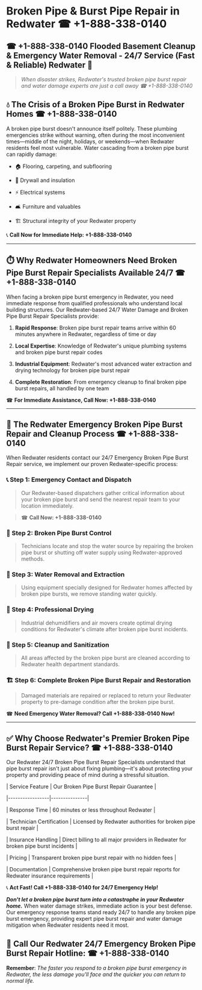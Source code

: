 # Broken Pipe & Burst Pipe Repair in Redwater ☎ +1-888-338-0140  
## ☎ +1-888-338-0140 Flooded Basement Cleanup & Emergency Water Removal - 24/7 Service (Fast & Reliable) Redwater 🚨  

> *When disaster strikes, Redwater's trusted broken pipe burst repair and water damage experts are just a call away ☎ +1-888-338-0140*  

## 💧 The Crisis of a Broken Pipe Burst in Redwater Homes ☎ +1-888-338-0140  

A broken pipe burst doesn't announce itself politely. These plumbing emergencies strike without warning, often during the most inconvenient times—middle of the night, holidays, or weekends—when Redwater residents feel most vulnerable. Water cascading from a broken pipe burst can rapidly damage:  

* 🏠 Flooring, carpeting, and subflooring  
* 🧱 Drywall and insulation  
* ⚡ Electrical systems  
* 🛋️ Furniture and valuables  
* 🏗️ Structural integrity of your Redwater property  

📞 **Call Now for Immediate Help: +1-888-338-0140**  

---  

## ⏱️ Why Redwater Homeowners Need Broken Pipe Burst Repair Specialists Available 24/7 ☎ +1-888-338-0140  

When facing a broken pipe burst emergency in Redwater, you need immediate response from qualified professionals who understand local building structures. Our Redwater-based 24/7 Water Damage and Broken Pipe Burst Repair Specialists provide:  

1. **Rapid Response**: Broken pipe burst repair teams arrive within 60 minutes anywhere in Redwater, regardless of time or day  
2. **Local Expertise**: Knowledge of Redwater's unique plumbing systems and broken pipe burst repair codes  
3. **Industrial Equipment**: Redwater's most advanced water extraction and drying technology for broken pipe burst repair  
4. **Complete Restoration**: From emergency cleanup to final broken pipe burst repairs, all handled by one team  

☎ **For Immediate Assistance, Call Now: +1-888-338-0140**  

---  

## 🔧 The Redwater Emergency Broken Pipe Burst Repair and Cleanup Process ☎ +1-888-338-0140  

When Redwater residents contact our 24/7 Emergency Broken Pipe Burst Repair service, we implement our proven Redwater-specific process:  

### 📞 Step 1: Emergency Contact and Dispatch  
> Our Redwater-based dispatchers gather critical information about your broken pipe burst and send the nearest repair team to your location immediately.  
> ☎ **Call Now: +1-888-338-0140**  

### 🚿 Step 2: Broken Pipe Burst Control  
> Technicians locate and stop the water source by repairing the broken pipe burst or shutting off water supply using Redwater-approved methods.  

### 🌊 Step 3: Water Removal and Extraction  
> Using equipment specially designed for Redwater homes affected by broken pipe bursts, we remove standing water quickly.  

### 💨 Step 4: Professional Drying  
> Industrial dehumidifiers and air movers create optimal drying conditions for Redwater's climate after broken pipe burst incidents.  

### 🧼 Step 5: Cleanup and Sanitization  
> All areas affected by the broken pipe burst are cleaned according to Redwater health department standards.  

### 🏗️ Step 6: Complete Broken Pipe Burst Repair and Restoration  
> Damaged materials are repaired or replaced to return your Redwater property to pre-damage condition after the broken pipe burst.  

☎ **Need Emergency Water Removal? Call +1-888-338-0140 Now!**  

---  

## ✅ Why Choose Redwater's Premier Broken Pipe Burst Repair Service? ☎ +1-888-338-0140  

Our Redwater 24/7 Broken Pipe Burst Repair Specialists understand that pipe burst repair isn't just about fixing plumbing—it's about protecting your property and providing peace of mind during a stressful situation.  

| Service Feature | Our Broken Pipe Burst Repair Guarantee |  
|-----------------|---------------|  
| Response Time | 60 minutes or less throughout Redwater |  
| Technician Certification | Licensed by Redwater authorities for broken pipe burst repair |  
| Insurance Handling | Direct billing to all major providers in Redwater for broken pipe burst incidents |  
| Pricing | Transparent broken pipe burst repair with no hidden fees |  
| Documentation | Comprehensive broken pipe burst repair reports for Redwater insurance requirements |  

📞 **Act Fast! Call +1-888-338-0140 for 24/7 Emergency Help!**  

***Don't let a broken pipe burst turn into a catastrophe in your Redwater home.*** When water damage strikes, immediate action is your best defense. Our emergency response teams stand ready 24/7 to handle any broken pipe burst emergency, providing expert pipe burst repair and water damage mitigation when Redwater residents need it most.  

## 📱 Call Our Redwater 24/7 Emergency Broken Pipe Burst Repair Hotline: ☎ +1-888-338-0140  

**Remember**: *The faster you respond to a broken pipe burst emergency in Redwater, the less damage you'll face and the quicker you can return to normal life.*